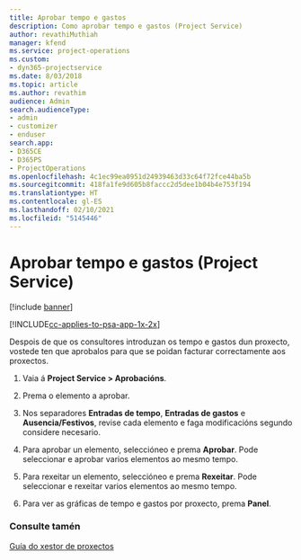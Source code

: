 ```yaml
---
title: Aprobar tempo e gastos
description: Como aprobar tempo e gastos (Project Service)
author: revathiMuthiah
manager: kfend
ms.service: project-operations
ms.custom:
- dyn365-projectservice
ms.date: 8/03/2018
ms.topic: article
ms.author: revathim
audience: Admin
search.audienceType:
- admin
- customizer
- enduser
search.app:
- D365CE
- D365PS
- ProjectOperations
ms.openlocfilehash: 4c1ec99ea0951d24939463d33c64f72fce44ba5b
ms.sourcegitcommit: 418fa1fe9d605b8faccc2d5dee1b04b4e753f194
ms.translationtype: HT
ms.contentlocale: gl-ES
ms.lasthandoff: 02/10/2021
ms.locfileid: "5145446"
---
```

# <a name="approve-time-and-expenses-project-service"></a>Aprobar tempo e gastos (Project Service)

[!include [banner](../includes/psa-now-project-operations.md)]

[!INCLUDE[cc-applies-to-psa-app-1x-2x](../includes/cc-applies-to-psa-app-1x-2x.md)]

Despois de que os consultores introduzan os tempo e gastos dun proxecto, vostede ten que aprobalos para que se poidan facturar correctamente aos proxectos.  
  
1.  Vaia á **Project Service > Aprobacións**.  
  
2.  Prema o elemento a aprobar.  
  
3.  Nos separadores **Entradas de tempo**, **Entradas de gastos** e **Ausencia/Festivos**, revise cada elemento e faga modificacións segundo considere necesario.  
  
4.  Para aprobar un elemento, seleccióneo e prema **Aprobar**. Pode seleccionar e aprobar varios elementos ao mesmo tempo.  
  
5.  Para rexeitar un elemento, seleccióneo e prema **Rexeitar**. Pode seleccionar e rexeitar varios elementos ao mesmo tempo.  
  
6.  Para ver as gráficas de tempo e gastos por proxecto, prema **Panel**.  
  
### <a name="see-also"></a>Consulte tamén  
 [Guía do xestor de proxectos](../psa/project-manager-guide.md)
